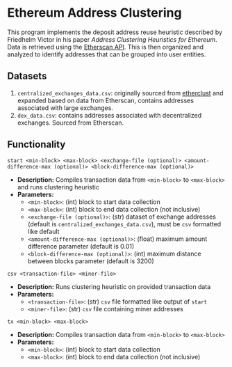 # Ethereum Address Clustering
This program implements the deposit address reuse heuristic described by Friedhelm Victor in his paper _Address Clustering Heuristics for Ethereum_. Data is retrieved using the [Etherscan API](https://docs.etherscan.io/etherscan-v2). This is then organized and analyzed to identify addresses that can be grouped into user entities.

## Datasets
1. `centralized_exchanges_data.csv`: originally sourced from [etherclust](https://github.com/etherclust/etherclust/blob/master/data/exchanges.csv) and expanded based on data from Etherscan, contains addresses associated with large exchanges.
2. `dex_data.csv`: contains addresses associated with decentralized exchanges. Sourced from Etherscan.

## Functionality
`start <min-block> <max-block> <exchange-file (optional)> <amount-difference-max (optional)> <block-difference-max (optional)>`
- **Description:** Compiles transaction data from `<min-block>` to `<max-block>` and runs clustering heuristic
- **Parameters:**
    - `<min-block>`: (int) block to start data collection
    - `<max-block>`: (int) block to end data collection (not inclusive)
    - `<exchange-file (optional)>`: (str) dataset of exchange addresses (default is `centralized_exchanges_data.csv`), must be `csv` formatted like default
    - `<amount-difference-max (optional)>`: (float) maximum amount difference parameter (default is 0.01)
    - `<block-difference-max (optional)>`: (int) maximum distance between blocks parameter (default is 3200)

`csv <transaction-file> <miner-file>`
- **Description:** Runs clustering heuristic on provided transaction data
- **Parameters:**
    - `<transaction-file>`: (str) `csv` file formatted like output of `start`
    - `<miner-file>`: (str) `csv` file containing miner addresses

`tx <min-block> <max-block>`
- **Description:** Compiles transaction data from `<min-block>` to `<max-block>`
- **Parameters:**
    - `<min-block>`: (int) block to start data collection
    - `<max-block>`: (int) block to end data collection (not inclusive)
